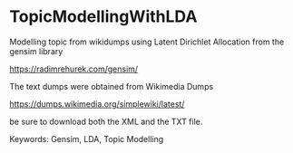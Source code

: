 # TopicModellingWithLDA
Modelling topic from wikidumps using Latent Dirichlet Allocation
from the gensim library

https://radimrehurek.com/gensim/

The text dumps were obtained from Wikimedia Dumps

https://dumps.wikimedia.org/simplewiki/latest/

be sure to download both the XML and the TXT file.

Keywords: Gensim, LDA, Topic Modelling
